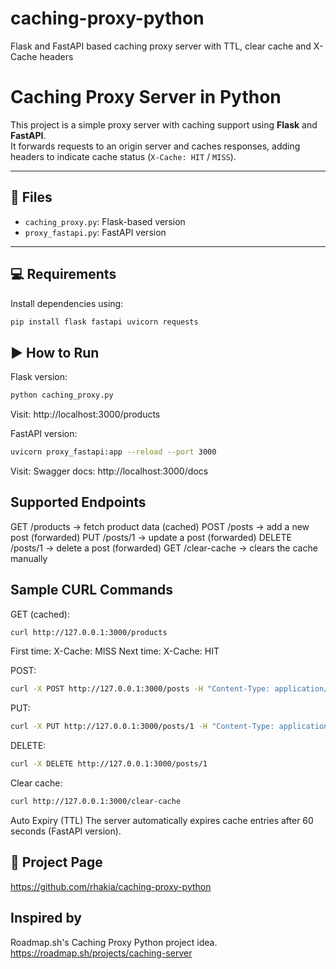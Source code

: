 # caching-proxy-python
Flask and FastAPI based caching proxy server with TTL, clear cache and X-Cache headers

# Caching Proxy Server in Python 

This project is a simple proxy server with caching support using **Flask** and **FastAPI**.  
It forwards requests to an origin server and caches responses, adding headers to indicate cache status (`X-Cache: HIT` / `MISS`).

---

## 📁 Files

- `caching_proxy.py`: Flask-based version
- `proxy_fastapi.py`: FastAPI version

---

## 💻 Requirements

Install dependencies using:

```bash
pip install flask fastapi uvicorn requests
```

## ▶️ How to Run

Flask version: 
```bash
python caching_proxy.py
```

Visit:
http://localhost:3000/products

FastAPI version: 
```bash
uvicorn proxy_fastapi:app --reload --port 3000
```
Visit:
Swagger docs: http://localhost:3000/docs

## Supported Endpoints

GET /products → fetch product data (cached)
POST /posts → add a new post (forwarded)
PUT /posts/1 → update a post (forwarded)
DELETE /posts/1 → delete a post (forwarded)
GET /clear-cache → clears the cache manually

## Sample CURL Commands
GET (cached): 
```bash
curl http://127.0.0.1:3000/products
```

First time: X-Cache: MISS
Next time: X-Cache: HIT

POST: 
```bash
curl -X POST http://127.0.0.1:3000/posts -H "Content-Type: application/json" -d "{\"title\": \"New Post\"}"
```

PUT: 
```bash
curl -X PUT http://127.0.0.1:3000/posts/1 -H "Content-Type: application/json" -d "{\"title\": \"Updated Post\"}"
```

DELETE: 
```bash
curl -X DELETE http://127.0.0.1:3000/posts/1
```

Clear cache: 
```bash
curl http://127.0.0.1:3000/clear-cache
```

Auto Expiry (TTL)
The server automatically expires cache entries after 60 seconds (FastAPI version).

## 🚀 Project Page
https://github.com/rhakia/caching-proxy-python

## Inspired by
Roadmap.sh's Caching Proxy Python project idea.
https://roadmap.sh/projects/caching-server
